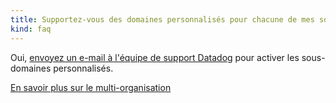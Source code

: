 ```yaml
---
title: Supportez-vous des domaines personnalisés pour chacune de mes sous-organisations?
kind: faq
---
```


Oui, [envoyez un e-mail à l'équipe de support Datadog][1] pour activer les sous-domaines personnalisés.

[En savoir plus sur le multi-organisation][2]


[1]: /help
[2]: /account_management/multi_organization